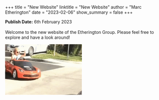 +++
title = "New Website"
linktitle = "New Website"
author = "Marc Etherington"
date = "2023-02-06"
show_summary = false 
+++

**Publish Date:** 6th February 2023
<br>
<br>
Welcome to the new website of the Etherington Group. Please feel free to explore and have a look around!
<br>

<img src="https://github.com/marc-k-etherington/marc-k-etherington.github.io/blob/main/content/posts/girl-car.gif?raw=true" width="250" height="auto">
